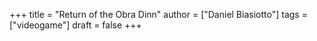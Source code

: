 +++
title = "Return of the Obra Dinn"
author = ["Daniel Biasiotto"]
tags = ["videogame"]
draft = false
+++
